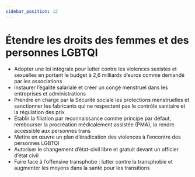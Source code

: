 ```yaml
---
sidebar_position: 12
---
```


# Étendre les droits des femmes et des personnes LGBTQI

- Adopter une loi intégrale pour lutter contre les violences sexistes et sexuelles en portant le budget à 2,6 milliards d’euros comme demandé par les associations
- Instaurer l’égalité salariale et créer un congé menstruel dans les entreprises et administrations
- Prendre en charge par la Sécurité sociale les protections menstruelles et sanctionner les fabricants qui ne respectent pas le contrôle sanitaire et la régulation des prix
- Établir la filiation par reconnaissance comme principe par défaut, rembourser la procréation médicalement assistée (PMA), la rendre accessible aux personnes trans
- Mettre en œuvre un plan d’éradication des violences à l’encontre des personnes LGBTQI
- Autoriser le changement d’état-civil libre et gratuit devant un officier d’état civil
- Faire face à l’offensive transphobe : lutter contre la transphobie et augmenter les moyens dans la santé pour les transitions
